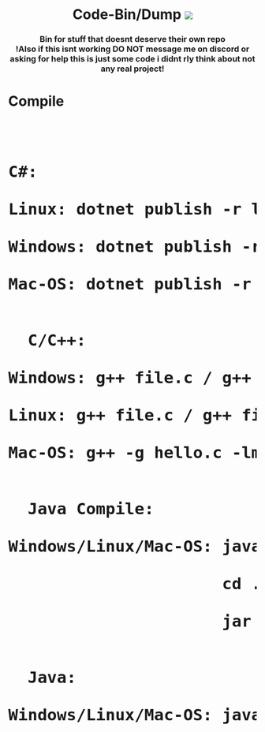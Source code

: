 <div align="center">
  <h1>Code-Bin/Dump</h>
  <img src="https://komarev.com/ghpvc/?username=1890&label=views&style=flat-square"><br>
  <h3>Bin for stuff that doesnt deserve their own repo<br>
  !Also if this isnt working DO NOT message me on discord or asking for help this is just some code i didnt rly think about not any real project!
</div>
    
<div> <!-- align="center" -->
  <h1>Compile</h>
  <pre>
  <h3>C#:
      <br>Linux: dotnet publish -r linux-x64 -p:PublishSingleFile=true --self-contained false
      <br>Windows: dotnet publish -r win-x64 -p:PublishSingleFile=true --self-contained false
      <br>Mac-OS: dotnet publish -r osx-x64 -p:PublishSingleFile=true --self-contained false
  <br>
  C/C++:
      <br>Windows: g++ file.c / g++ file.cpp   --   gcc file.c / gcc file.cpp
      <br>Linux: g++ file.c / g++ file.cpp   --   gcc file.c / gcc file.cpp
      <br>Mac-OS: g++ -g hello.c -lm / g++ -g hello.cpp -lm   --   gcc -g hello.c -lm / gcc -g hello.cpp -lm
  <br>
  Java Compile:
      <br>Windows/Linux/Mac-OS: javac -d ./build file.java
      <br>                      cd ./build/
      <br>                      jar cvf FILENAME.jar *
  <br>
  Java:  
      <br>Windows/Linux/Mac-OS: java file.java
  </pre>
